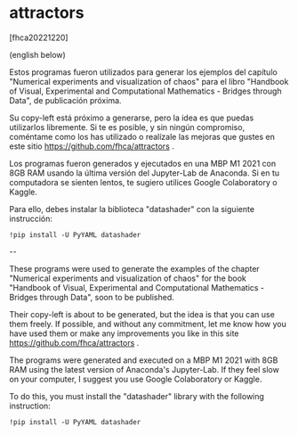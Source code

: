 # attractors

[fhca20221220]

(english below)

Estos programas fueron utilizados para generar los ejemplos del capítulo "Numerical experiments and visualization of chaos" para el libro "Handbook of Visual, Experimental and Computational Mathematics - Bridges through Data", de publicación próxima.

Su copy-left está próximo a generarse, pero la idea es que puedas utilizarlos libremente. Si te es posible, y sin ningún compromiso, coméntame como los has utilizado o realízale las mejoras que gustes en este sitio https://github.com/fhca/attractors .

Los programas fueron generados y ejecutados en una MBP M1 2021 con 8GB RAM usando la última versión del Jupyter-Lab de Anaconda. Si en tu computadora se sienten lentos, te sugiero utilices Google Colaboratory o Kaggle. 

Para ello, debes instalar la biblioteca "datashader" con la siguiente instrucción:
```
!pip install -U PyYAML datashader
```

--

These programs were used to generate the examples of the chapter "Numerical experiments and visualization of chaos" for the book "Handbook of Visual, Experimental and Computational Mathematics - Bridges through Data", soon to be published.

Their copy-left is about to be generated, but the idea is that you can use them freely. If possible, and without any commitment, let me know how you have used them or make any improvements you like in this site https://github.com/fhca/attractors .

The programs were generated and executed on a MBP M1 2021 with 8GB RAM using the latest version of Anaconda's Jupyter-Lab. If they feel slow on your computer, I suggest you use Google Colaboratory or Kaggle. 

To do this, you must install the "datashader" library with the following instruction:
```
!pip install -U PyYAML datashader
```